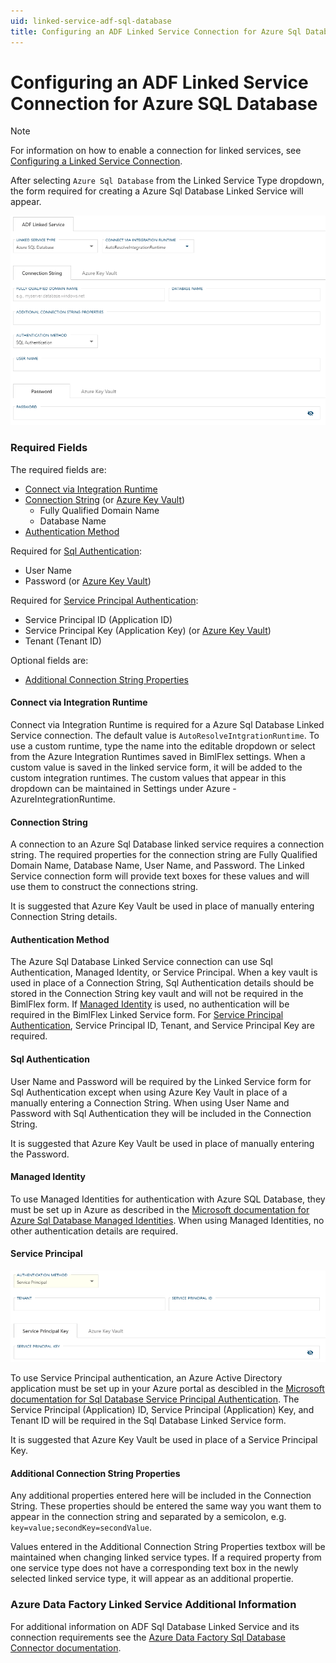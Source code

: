 ```yaml
---
uid: linked-service-adf-sql-database
title: Configuring an ADF Linked Service Connection for Azure Sql Database
---
```

# Configuring an ADF Linked Service Connection for Azure SQL Database

> [!NOTE]
> For information on how to enable a connection for linked services, see [Configuring a Linked Service Connection](create-linked-service-connection.md).

[//]: # (TODO List of stages, connection types, and system types that can use Azure Sql Database)

After selecting `Azure Sql Database` from the Linked Service Type dropdown, the form required for creating a Azure Sql Database Linked Service will appear.

![Azure Sql Database Linked Service Form -center -50%](images/bimlflex-ss-app-connections-adf-sql-database-form.png "Azure Sql Database Linked Service Form")

### Required Fields

The required fields are:

+ [Connect via Integration Runtime](#connect-via-integration-runtime)
+ [Connection String](#connection-string) (or [Azure Key Vault](create-linked-service-connection.md#azure-data-factory-linked-services-and-azure-key-vault))
  + Fully Qualified Domain Name
  + Database Name
+ [Authentication Method](#authentication-method)

Required for [Sql Authentication](#sql-authentication):

+ User Name
+ Password (or [Azure Key Vault](create-linked-service-connection.md#azure-data-factory-linked-services-and-azure-key-vault))

Required for [Service Principal Authentication](#service-principal):

+ Service Principal ID (Application ID)
+ Service Principal Key (Application Key) (or [Azure Key Vault](create-linked-service-connection.md#azure-data-factory-linked-services-and-azure-key-vault))
+ Tenant (Tenant ID)

Optional fields are:

+ [Additional Connection String Properties](#additional-connection-string-properties)

#### Connect via Integration Runtime

Connect via Integration Runtime is required for a Azure Sql Database Linked Service connection. The default value is `AutoResolveIntgrationRuntime`. To use a custom runtime, type the name into the editable dropdown or select from the Azure Integration Runtimes saved in BimlFlex settings. When a custom value is saved in the linked service form, it will be added to the custom integration runtimes. The custom values that appear in this dropdown can be maintained in Settings under Azure - AzureIntegrationRuntime.

#### Connection String

A connection to an Azure Sql Database linked service requires a connection string. The required properties for the connection string are Fully Qualified Domain Name, Database Name, User Name, and Password. The Linked Service connection form will provide text boxes for these values and will use them to construct the connections string.

It is suggested that Azure Key Vault be used in place of manually entering Connection String details.

#### Authentication Method

The Azure Sql Database Linked Service connection can use Sql Authentication, Managed Identity, or Service Principal. When a key vault is used in place of a Connection String, Sql Authentication details should be stored in the Connection String key vault and will not be required in the BimlFlex form.
If [Managed Identity](#managed-identity) is used, no authentication will be required in the BimlFlex Linked Service form.
For [Service Principal Authentication](#service-principal), Service Principal ID, Tenant, and Service Principal Key are required.

#### Sql Authentication

User Name and Password will be required by the Linked Service form for Sql Authentication except when using Azure Key Vault in place of a manually entering a Connection String. When using User Name and Password with Sql Authentication they will be included in the Connection String.

It is suggested that Azure Key Vault be used in place of manually entering the Password.

#### Managed Identity

To use Managed Identities for authentication with Azure SQL Database, they must be set up in Azure as described in the [Microsoft documentation for Azure Sql Database Managed Identities](https://docs.microsoft.com/en-us/azure/data-factory/connector-azure-sql-database#managed-identity). When using Managed Identities, no other authentication details are required.

#### Service Principal

![Service Principal -center -50%](images/bimlflex-ss-app-connections-adf-sql-database-service-principal.png "Service Principal")

To use Service Principal authentication, an Azure Active Directory application must be set up in your Azure portal as descibled in the [Microsoft documentation for Sql Database Service Principal Authentication](https://docs.microsoft.com/en-us/azure/data-factory/connector-azure-sql-database#service-principal-authentication). The Service Principal (Application) ID, Service Principal (Application) Key, and Tenant ID will be required in the Sql Database Linked Service form.

It is suggested that Azure Key Vault be used in place of a Service Principal Key.

#### Additional Connection String Properties

Any additional properties entered here will be included in the Connection String. These properties should be entered the same way you want them to appear in the connection string and separated by a semicolon, e.g. `key=value;secondKey=secondValue`.

Values entered in the Additional Connection String Properties textbox will be maintained when changing linked service types. If a required property from one service type does not have a corresponding text box in the newly selected linked service type, it will appear as an additional propertie.

### Azure Data Factory Linked Service Additional Information

For additional information on ADF Sql Database Linked Service and its connection requirements see the [Azure Data Factory Sql Database Connector documentation](https://docs.microsoft.com/en-us/azure/data-factory/connector-azure-sql-database).
